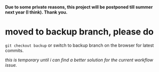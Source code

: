 **Due to some private reasons, this project will be postponed till summer next year (I think). Thank you.**

# moved to backup branch, please do 
`git checkout backup` or switch to backup branch on the browser for latest commits.

*this is temporary until i can find a better solution for the current workflow issue.*
